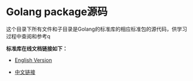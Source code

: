 # Golang package源码
这个目录下所有文件和子目录是Golang的标准库的相应标准包的源代码，供学习过程中查阅和参考q 

**标准库在线文档链接如下：**  
- [English Version](https://godoc.org/)

- [中文链接](http://docscn.studygolang.com/pkg/)